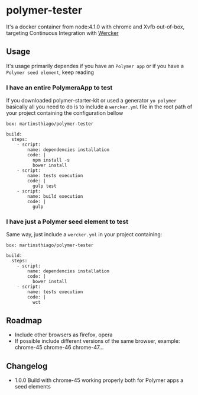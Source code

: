 # polymer-tester
It's a docker container from node:4.1.0 with chrome and Xvfb out-of-box, targeting Continuous Integration with [Wercker](http://wercker.com/)

## Usage
It's usage primarily dependes if you have an `Polymer app` or if you have a `Polymer seed element`, keep reading

### I have an entire PolymeraApp to test
If you downloaded polymer-starter-kit or used a generator `yo polymer` basically all you need to do is to include a `wercker.yml` file in the root path of your project containing the configuration bellow

```lang
box: martinsthiago/polymer-tester

build:
  steps:
    - script:
        name: dependencies installation
        code: |
          npm install -s
          bower install
    - script:
        name: tests execution
        code: |
          gulp test
    - script:
        name: build execution
        code: |
          gulp
```

### I have just a Polymer seed element to test
Same way, just include a `wercker.yml` in your project containing:
```
box: martinsthiago/polymer-tester

build:
  steps:
    - script:
        name: dependencies installation
        code: |
          bower install
    - script:
        name: tests execution
        code: |
          wct
```

## Roadmap
- Include other browsers as firefox, opera
- If possible include different versions of the same browser, example: chrome-45 chrome-46 chrome-47...

## Changelog
- 1.0.0 Build with chrome-45 working properly both for Polymer apps a seed elements
